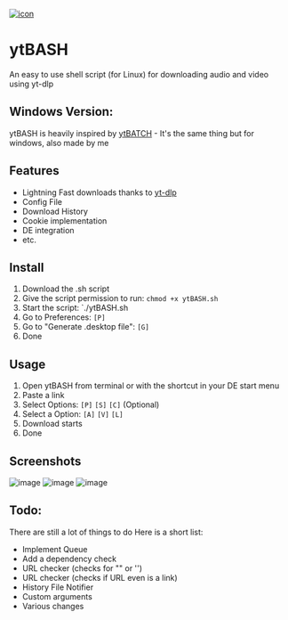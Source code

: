 [![icon](https://github.com/user-attachments/assets/19d84434-5186-4855-afec-2cd30316e978)](https://github.com/eppic/ytBASH)

# ytBASH
An easy to use shell script (for Linux) for downloading audio and video using yt-dlp

## Windows Version:
ytBASH is heavily inspired by [ytBATCH](https://github.com/eppic/ytBATCH) - It's the same thing but for windows, also made by me

## Features
- Lightning Fast downloads thanks to [yt-dlp](https://github.com/yt-dlp/yt-dlp)
- Config File
- Download History
- Cookie implementation
- DE integration
- etc.

## Install
1. Download the .sh script
2. Give the script permission to run: `chmod +x ytBASH.sh`
3. Start the script: `./ytBASH.sh
4. Go to Preferences: `[P]`
5. Go to "Generate .desktop file": `[G]`
6. Done

## Usage
1. Open ytBASH from terminal or with the shortcut in your DE start menu
2. Paste a link
3. Select Options: `[P]` `[S]` `[C]` (Optional)
4. Select a Option: `[A]` `[V]` `[L]`
5. Download starts
6. Done

## Screenshots
![image](https://github.com/user-attachments/assets/8dab5764-735e-4145-96dd-a3a73bd9bc66)
![image](https://github.com/user-attachments/assets/db094f4a-0144-43f3-921f-bb11bddae6db)
![image](https://github.com/user-attachments/assets/e6e0dd4c-3ebe-4f55-b8f2-3e17f3a9ad06)

## Todo:
There are still a lot of things to do
Here is a short list:
- Implement Queue
- Add a dependency check
- URL checker (checks for "" or '')
- URL checker (checks if URL even is a link)
- History File Notifier
- Custom arguments
- Various changes
